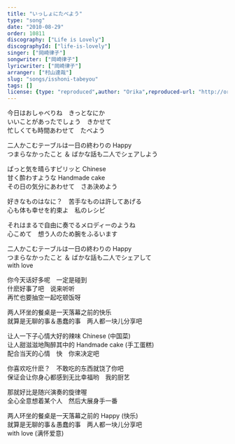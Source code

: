 ```yaml
---
title: "いっしょにたべよう"
type: "song"
date: "2010-08-29"
order: 10811
discography: ["Life is Lovely"]
discographyId: ["life-is-lovely"]
singer: ["岡崎律子"]
songwriter: ["岡崎律子"]
lyricwriter: ["岡崎律子"]
arranger: ["村山達哉"]
slug: "songs/isshoni-tabeyou"
tags: []
license: {type: "reproduced",author: "Orika",reproduced-url: "http://orikamushi.myweb.hinet.net/",reproduced-website: "織歌蟲網站"}
---
```


今日はおしゃべりね　きっとなにか   
いいことがあったでしょう　きかせて   
忙しくても時間あわせて　たべよう   
  
二人かこむテーブルは一日の終わりの Happy   
つまらなかったこと ＆ ばかな話も二人でシェアしよう   
  
ぱっと気を晴らすピリッと Chinese   
甘く酔わすような Handmade cake   
その日の気分にあわせて　さあ決めよう   
  
好きなものはなに？　苦手なものは許してあげる   
心も体も幸せを約束よ　私のレシピ   
  
それはまるで自由に奏でるメロディーのようね   
心こめて　想う人のため腕をふるいます   
  
二人かこむテーブルは一日の終わりの Happy   
つまらなかったこと ＆ ばかな話も二人でシェアして   
with love  
  
  <!-- 翻译 -->

你今天话好多呢　一定是碰到  
什麽好事了吧　说来听听  
再忙也要抽空一起吃顿饭呀  
  
两人环坐的餐桌是一天落幕之前的快乐  
就算是无聊的事＆愚蠢的事　两人都一块儿分享吧  
  
让人一下子心情大好的辣味 Chinese (中国菜)  
让人甜滋滋地陶醉其中的 Handmade cake (手工蛋糕)  
配合当天的心情　快　你来决定吧  
  
你喜欢吃什麽？　不敢吃的东西就饶了你吧  
保证会让你身心都感到无比幸福哟　我的厨艺  
  
那就好比是随兴演奏的旋律喔  
全心全意想着某个人　然后大展身手一番  
  
两人环坐的餐桌是一天落幕之前的 Happy (快乐)  
就算是无聊的事＆愚蠢的事　两人都一块儿分享吧  
with love (满怀爱意)
